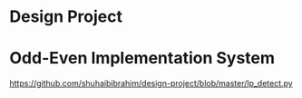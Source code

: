 # Design Project
# Odd-Even Implementation System

https://github.com/shuhaibibrahim/design-project/blob/master/lp_detect.py
